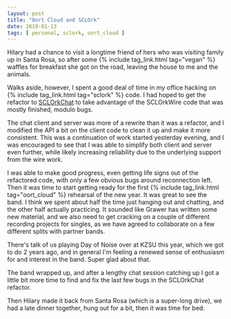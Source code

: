```yaml
---
layout: post
title: "Oort Cloud and SCLOrk"
date: 2019-01-13
tags: [ personal, sclork, oort_cloud ]
---
```


Hilary had a chance to visit a longtime friend of hers who was visiting family
up in Santa Rosa, so after some {% include tag_link.html tag="vegan" %} waffles
for breakfast she got on the road, leaving the house to me and the animals.

Walks aside, however, I spent a good deal of time in my office hacking on
{% include tag_link.html tag="sclork" %} code. I had hoped to get the refactor
to [SCLOrkChat](https://github.com/lnihlen/SCLOrkChat) to take advantage of the
SCLOrkWire code that was mostly finished, modulo bugs.

The chat client and server was more of a rewrite than it was a refactor, and
I modified the API a bit on the client code to clean it up and make it more
consistent. This was a continuation of work started yesterday evening, and I
was encouraged to see that I was able to simplify both client and server even
further, while likely increasing reliability due to the underlying support
from the wire work.

I was able to make good progress, even getting life signs out of the refactored
code, with only a few obvious bugs around reconnection left. Then it was time
to start getting ready for the first
{% include tag_link.html tag="oort_cloud" %} rehearsal of the new year. It
was great to see the band. I think we spent about half the time just hanging
out and chatting, and the other half actually practicing. It sounded like
Grawer has written some new material, and we also need to get cracking on a
couple of different recording projects for singles, as we have agreed to
collaborate on a few different splits with partner bands.

There's talk of us playing Day of Noise over at KZSU this year, which we got to
do 2 years ago, and in general I'm feeling a renewed sense of enthusiasm for and
interest in the band. Super glad about that.

The band wrapped up, and after a lengthy chat session catching up I got a little
bit more time to find and fix the last few bugs in the SCLOrkChat refactor.

Then Hilary made it back from Santa Rosa (which is a super-long drive), we had
a late dinner together, hung out for a bit, then it was time for bed.

